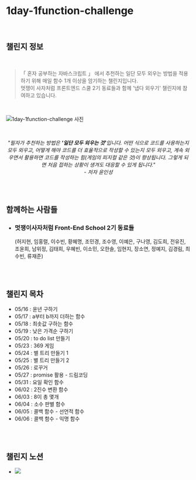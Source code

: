 # <strong> 1day-1function-challenge </strong>

<br>

## <strong>챌린지 정보</strong>
<br>

> 「 혼자 공부하는 자바스크립트 」 에서 추천하는 일단 모두 외우는 방법을 적용하기 위해 매일 함수 1개 이상을 암기하는 챌린지입니다. <br> 멋쟁이 사자처럼 프론트엔드 스쿨 2기 동료들과 함께 '냅다 외우기' 챌린지에 참여하고 있습니다. <br> 

<br>

![1day-1function-challenge 사진](https://user-images.githubusercontent.com/102460056/169823088-81add533-2a34-4d2e-bfd8-fa82d517eabe.jpg)

<br>

*<center>"필자가 추천하는 방법은 <strong>'일단 모두 외우는 것'</strong>입니다. 어떤 식으로 코드를 사용하는지 모두 외우고, 어떻게 해야 코드를 더 효율적으로 작성할 수 있는지 모두 외우고, 계속 외우면서 활용하면 코드를 작성하는 힘(게임의 피지컬 같은 것)이 향상됩니다. 그렇게 되면 처음 접하는 상황이 생겨도 대응할 수 있게 됩니다." <br>- 저자 윤인성</center>*

<br>
<br>

## <strong> 함께하는 사람들 </strong>

- ### 멋쟁이사자처럼 Front-End School 2기 동료들 <br> 
    (허지현, 임홍렬, 이수빈, 황혜명, 조민경, 조수영, 이예은, 구나영, 김도희, 전유진, 조윤희, 남위정, 김태희, 우혜빈, 이소민, 오한솔, 임현지, 장소연, 정예지, 김경림, 최수빈, 류재준)

<br>
<br>

## <strong>챌린지 목차</strong>
- 05/16 : 윤년 구하기<br>
- 05/17 : a부터 b까지 더하는 함수<br>
- 05/18 : 최솟값 구하는 함수<br>
- 05/19 : 낮은 가격순 구하기<br>
- 05/20 : to do list 만들기 <br>
- 05/23 : 369 게임 <br>
- 05/24 : 별 트리 만들기 1 <br>
- 05/25 : 별 트리 만들기 2 <br>
- 05/26 : 로꾸거 <br>
- 05/27 : promise 활용 - 드림코딩 <br>
- 05/31 : 요일 확인 함수 <br>
- 06/02 : 2진수 변환 함수 <br>
- 06/03 : 8이 총 몇개 <br>
- 06/04 : 소수 판별 함수 <br>
- 06/05 : 콜백 함수 - 선언적 함수<br>
- 06/06 : 콜백 함수 - 익명 함수 <br>

<br>
<br>

## <strong>챌린지 노션</strong>

- <a href="https://www.notion.so/f776796efe434a6fbdbbd0d931a602c9" target="_blank"><img src="https://img.shields.io/badge/노션-000000?style=round-square&logo=Notion&logoColor=white"/></a>

<br>
<br>
